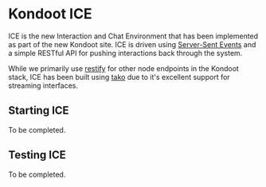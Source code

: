 # Kondoot ICE

ICE is the new Interaction and Chat Environment that has been implemented as part of the new Kondoot site.  ICE is driven using [Server-Sent Events](http://www.w3.org/TR/eventsource/) and a simple RESTful API for pushing interactions back through the system.

While we primarily use [restify](/mcavage/node-restify) for other node endpoints in the Kondoot stack, ICE has been built using [tako](/mikeal/tako) due to it's excellent support for streaming interfaces.

## Starting ICE

To be completed.

## Testing ICE

To be completed.